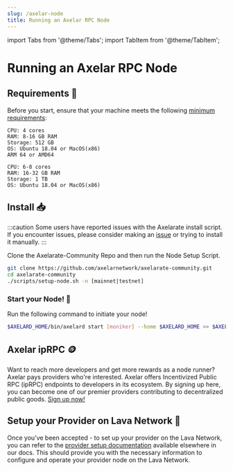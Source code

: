 ```yaml
---
slug: /axelar-node
title: Running an Axelar RPC Node
---
```


import Tabs from '@theme/Tabs';
import TabItem from '@theme/TabItem';


# Running an Axelar RPC Node

## Requirements 📄 

Before you start, ensure that your machine meets the following [minimum requirements](https://docs.avax.network/nodes/build/set-up-node-with-installer#before-you-start):

<Tabs>
<TabItem value="min_req" label="Minimum">

    CPU: 4 cores
    RAM: 8-16 GB RAM
    Storage: 512 GB
    OS: Ubuntu 18.04 or MacOS(x86)
    ARM 64 or AMD64

</TabItem>

<TabItem value="rec_req" label="Recommended">

```
CPU: 6-8 cores
RAM: 16-32 GB RAM
Storage: 1 TB
OS: Ubuntu 18.04 or MacOS(x86)
```

</TabItem>
</Tabs>

## Install 📥

:::caution
Some users have reported issues with the Axelarate install script. If you encounter issues, please consider making an [issue](https://github.com/axelarnetwork/axelarate-community/issues) or trying to install it manually.
:::

Clone the Axelarate-Community Repo and then run the Node Setup Script.
```bash
git clone https://github.com/axelarnetwork/axelarate-community.git
cd axelarate-community
./scripts/setup-node.sh -n [mainnet|testnet]
```

### Start your Node! 🚀

Run the following command to initiate your node!

```bash
$AXELARD_HOME/bin/axelard start [moniker] --home $AXELARD_HOME >> $AXELARD_HOME/logs/axelard.log 2>&1 &
```

## Axelar ipRPC 🪙

Want to reach more developers and get more rewards as a node runner? Axelar pays providers who're interested. Axelar offers Incentivized Public RPC (ipRPC) endpoints to developers in its ecosystem. By signing up here, you can become one of our premier providers contributing to decentralized public goods. [Sign up now!](https://lavanet.typeform.com/to/qQ1x6WJs?utm_source=becoming-a-lava-provider-for-axelar&utm_medium=docs&utm_campaign=axelar-post-grant)


## Setup your Provider on Lava Network 🌋

Once you’ve been accepted - to set up your provider on the Lava Network, you can refer to the [provider setup documentation](https://docs.lavanet.xyz/provider-setup?utm_source=running-a-axelar-rpc-node&utm_medium=docs&utm_campaign=axelar-post-grant) available elsewhere in our docs. This should provide you with the necessary information to configure and operate your provider node on the Lava Network.
